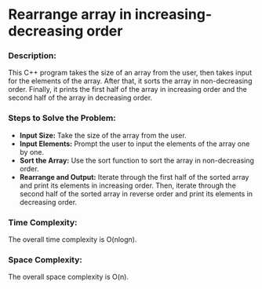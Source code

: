 # Rearrange array in increasing-decreasing order

### Description:
This C++ program takes the size of an array from the user, then takes input for the elements of the array. After that, it sorts the array in non-decreasing order. Finally, it prints the first half of the array in increasing order and the second half of the array in decreasing order.

### Steps to Solve the Problem:
- **Input Size:** Take the size of the array from the user.
- **Input Elements:** Prompt the user to input the elements of the array one by one.
- **Sort the Array:** Use the sort function to sort the array in non-decreasing order.
- **Rearrange and Output:** Iterate through the first half of the sorted array and print its elements in increasing order. Then, iterate through the second half of the sorted array in reverse order and print its elements in decreasing order.

### Time Complexity:
The overall time complexity is O(nlogn).

### Space Complexity:
The overall space complexity is O(n).